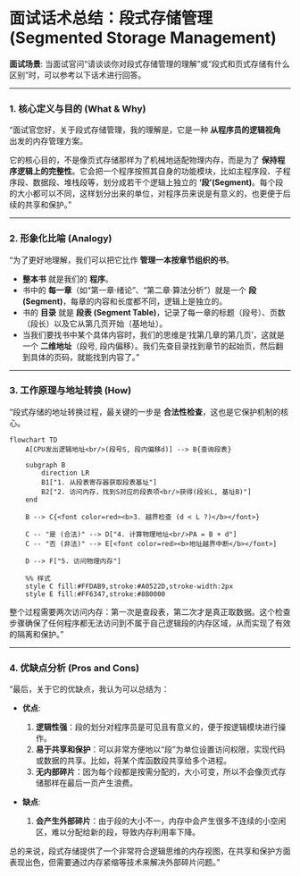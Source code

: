 # 面试话术总结：段式存储管理 (Segmented Storage Management)

**面试场景**: 当面试官问“请谈谈你对段式存储管理的理解”或“段式和页式存储有什么区别”时，可以参考以下话术进行回答。

---

### 1. 核心定义与目的 (What & Why)

“面试官您好，关于段式存储管理，我的理解是，它是一种 **从程序员的逻辑视角** 出发的内存管理方案。

它的核心目的，不是像页式存储那样为了机械地适配物理内存，而是为了 **保持程序逻辑上的完整性**。它会把一个程序按照其自身的功能模块，比如主程序段、子程序段、数据段、堆栈段等，划分成若干个逻辑上独立的 **‘段’(Segment)**。每个段的大小都可以不同，这样划分出来的单位，对程序员来说是有意义的，也更便于后续的共享和保护。”

---

### 2. 形象化比喻 (Analogy)

“为了更好地理解，我们可以把它比作 **管理一本按章节组织的书**。

-   **整本书** 就是我们的 **程序**。
-   书中的 **每一章**（如“第一章·绪论”、“第二章·算法分析”）就是一个 **段 (Segment)**，每章的内容和长度都不同，逻辑上是独立的。
-   书的 **目录** 就是 **段表 (Segment Table)**，记录了每一章的标题（段号）、页数（段长）以及它从第几页开始（基地址）。
-   当我们要找书中某个具体内容时，我们的思维是‘找第几章的第几页’，这就是一个 **二维地址**（段号, 段内偏移）。我们先查目录找到章节的起始页，然后翻到具体的页码，就能找到内容了。”

---

### 3. 工作原理与地址转换 (How)

“段式存储的地址转换过程，最关键的一步是 **合法性检查**，这也是它保护机制的核心。

```mermaid
flowchart TD
    A[CPU发出逻辑地址<br/>(段号S, 段内偏移d)] --> B{查询段表}
    
    subgraph B
        direction LR
        B1["1. 从段表寄存器获取段表基址"]
        B2["2. 访问内存，找到S对应的段表项<br/>获得(段长L, 基址B)"]
    end

    B --> C{<font color=red><b>3. 越界检查 (d < L ?)</b></font>}

    C -- "是 (合法)" --> D["4. 计算物理地址<br/>PA = B + d"]
    C -- "否 (非法)" --> E[<font color=red><b>地址越界中断</b></font>]

    D --> F["5. 访问物理内存"]
    
    %% 样式
    style C fill:#FFDAB9,stroke:#A0522D,stroke-width:2px
    style E fill:#FF6347,stroke:#8B0000
```

整个过程需要两次访问内存：第一次是查段表，第二次才是真正取数据。这个检查步骤确保了任何程序都无法访问到不属于自己逻辑段的内存区域，从而实现了有效的隔离和保护。”

---

### 4. 优缺点分析 (Pros and Cons)

“最后，关于它的优缺点，我认为可以总结为：

-   **优点**:
    1.  **逻辑性强**：段的划分对程序员是可见且有意义的，便于按逻辑模块进行操作。
    2.  **易于共享和保护**：可以非常方便地以“段”为单位设置访问权限，实现代码或数据的共享。比如，将某个库函数段共享给多个进程。
    3.  **无内部碎片**：因为每个段都是按需分配的，大小可变，所以不会像页式存储那样在最后一页产生浪费。

-   **缺点**:
    1.  **会产生外部碎片**：由于段的大小不一，内存中会产生很多不连续的小空闲区，难以分配给新的段，导致内存利用率下降。

总的来说，段式存储提供了一个非常符合逻辑思维的内存视图，在共享和保护方面表现出色，但需要通过内存紧缩等技术来解决外部碎片问题。”
